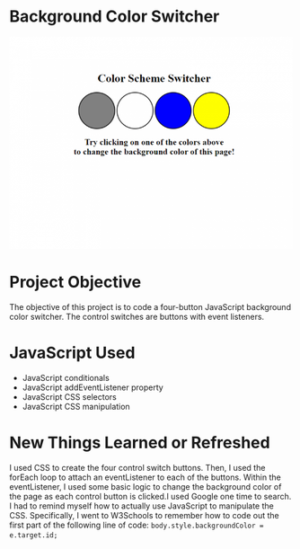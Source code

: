# Background Color Switcher

![This image shows Background Color Switcher project](preview/JavaScript-Background-Color-Switcher-768x576.png)

# Project Objective
The objective of this project is to code a four-button JavaScript background color switcher. The control switches are buttons with event listeners.

# JavaScript Used
* JavaScript conditionals
* JavaScript addEventListener property
* JavaScript CSS selectors
* JavaScript CSS manipulation

# New Things Learned or Refreshed
I used CSS to create the four control switch buttons. Then, I used the forEach loop to attach an eventListener to each of the buttons. Within the eventListener, I used some basic logic to change the background color of the page as each control button is clicked.I used Google one time to search. I had to remind myself how to actually use JavaScript to manipulate the CSS. Specifically, I went to W3Schools to remember how to code out the first part of the following line of code:
`body.style.backgroundColor = e.target.id;`